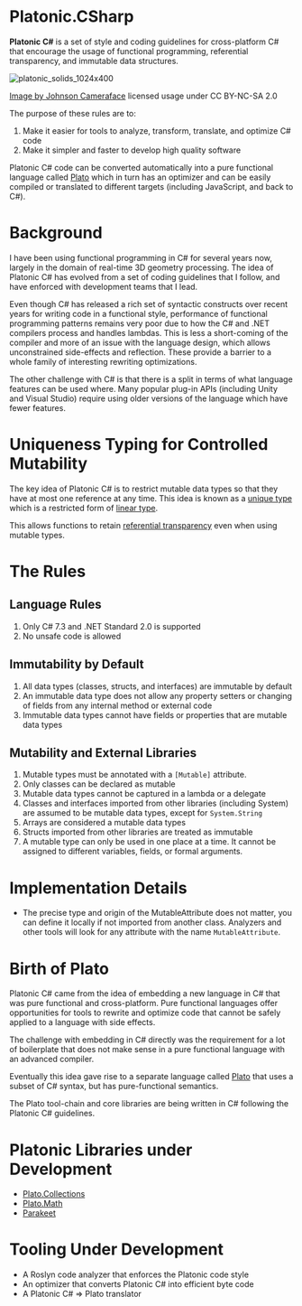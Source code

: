 # Platonic.CSharp


**Platonic C#** is a set of style and coding guidelines for cross-platform C#
that encourage the usage of functional programming, referential transparency,
and immutable data structures. 

![platonic_solids_1024x400](https://user-images.githubusercontent.com/1759994/222923632-e2d85788-47e5-402a-8a2b-753fed88030d.jpg)

[Image by Johnson Cameraface](https://www.flickr.com/photos/54459164@N00/4184437649) licensed usage under CC BY-NC-SA 2.0

The purpose of these rules are to:
1. Make it easier for tools to analyze, transform, translate, and optimize C# code
2. Make it simpler and faster to develop high quality software 

Platonic C# code can be converted automatically into a pure functional language called 
[Plato](https://github.com/cdiggins/plato) 
which in turn has an optimizer and can be easily compiled or translated to different targets 
(including JavaScript, and back to C#). 

# Background 

I have been using functional programming in C# for several years now, largely in the domain 
of real-time 3D geometry processing. The idea of Platonic C# has evolved from a set of coding 
guidelines that I follow, and have enforced with development teams that I lead.  

Even though C# has released a rich set of syntactic constructs over recent years for 
writing code in a functional style, performance of functional programming patterns remains very poor
due to how the C# and .NET compilers process and handles lambdas. This is less a short-coming 
of the compiler and more of an issue with the language design, which allows unconstrained 
side-effects and reflection. These provide a barrier to a whole family of interesting rewriting optimizations.  

The other challenge with C# is that there is a split in terms of what language features can be used 
where. Many popular plug-in APIs (including Unity and Visual Studio) require using older versions 
of the language which have fewer features.   

# Uniqueness Typing for Controlled Mutability

The key idea of Platonic C# is to restrict mutable data types so that they have at most one reference at any time.
This idea is known as a [unique type](https://en.wikipedia.org/wiki/Uniqueness_type) which is a restricted form 
of [linear type](https://en.wikipedia.org/wiki/Substructural_type_system#Linear_type_systems).

This allows functions to retain [referential transparency](https://en.wikipedia.org/wiki/Referential_transparency) 
even when using mutable types. 

# The Rules

## Language Rules

1. Only C# 7.3 and .NET Standard 2.0 is supported  
1. No unsafe code is allowed 

## Immutability by Default

1. All data types (classes, structs, and interfaces) are immutable by default 
1. An immutable data type does not allow any property setters or changing of fields from any internal method or external code  
1. Immutable data types cannot have fields or properties that are mutable data types

## Mutability and External Libraries

1. Mutable types must be annotated with a `[Mutable]` attribute. 
1. Only classes can be declared as mutable 
1. Mutable data types cannot be captured in a lambda or a delegate 
1. Classes and interfaces imported from other libraries (including System) are assumed to be mutable data types, except for `System.String`
1. Arrays are considered a mutable data types
1. Structs imported from other libraries are treated as immutable
1. A mutable type can only be used in one place at a time. It cannot be assigned to different variables, fields, or formal arguments.

 
# Implementation Details

* The precise type and origin of the MutableAttribute does not matter, you can define it locally if not imported from another class. Analyzers and other tools will look for any attribute with the name `MutableAttribute`.  
 
# Birth of Plato 

Platonic C# came from the idea of embedding a new language in C# that was pure functional and 
cross-platform. Pure functional languages offer opportunities for tools to rewrite and optimize code 
that cannot be safely applied to a language with side effects. 

The challenge with embedding in C# directly was the requirement for a lot of boilerplate that 
does not make sense in a pure functional language with an advanced compiler.   

Eventually this idea gave rise to a separate language called [Plato](https://github.com/cdiggins/plato) 
that uses a subset of C# syntax, but has pure-functional semantics. 

The Plato tool-chain and core libraries are being written in C# following the Platonic C# guidelines.   

# Platonic Libraries under Development  

* [Plato.Collections](https://github.com/cdiggins/Plato.Collections)
* [Plato.Math](https://github.com/cdiggins/Plato.Math)
* [Parakeet](https://github.com/cdiggins/parakeet)

# Tooling Under Development 

* A Roslyn code analyzer that enforces the Platonic code style 
* An optimizer that converts Platonic C# into efficient byte code
* A Platonic C# => Plato translator 

